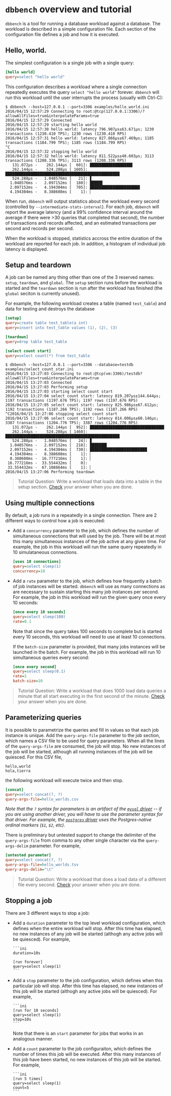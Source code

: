 # `dbbench` overview and tutorial

`dbbench` is a tool for running a database workload against a database.
The workload is described in a simple configuration file. Each section
of the configuration file defines a job and how it is executed.

## Hello, world.

The simplest configuration is a single job with a single query:

```ini
[hello world]
query=select "hello world"
```

This configuration describes a workload where a single connection repeatedly
executes the query `select "hello world"` forever. `dbbench` will run
this workload until the user interrupts the process (usually with Ctrl-C):

```console
$ dbbench --host=127.0.0.1 --port=3306 examples/hello_world.ini
2016/04/15 12:57:29 Connecting to root:@tcp(127.0.0.1:3306)/?allowAllFiles=true&interpolateParams=true
2016/04/15 12:57:29 Connected
2016/04/15 12:57:29 starting hello world
2016/04/15 12:57:30 hello world: latency 796.907µs±63.671µs; 1230 transactions (1230.410 TPS); 1230 rows (1230.410 RPS)
2016/04/15 12:57:31 hello world: latency 827.866µs±67.469µs; 1185 transactions (1184.799 TPS); 1185 rows (1184.799 RPS)
^C
2016/04/15 12:57:32 stopping hello world
2016/04/15 12:57:32 hello world: latency 811.522µs±40.603µs; 3113 transactions (1208.336 TPS); 3113 rows (1208.336 RPS)
   131.072µs -    262.144µs [  601]: ██████████████████▋
   262.144µs -    524.288µs [ 1605]: ██████████████████████████████████████████████████
   524.288µs -   1.048576ms [   21]: ▋
  1.048576ms -   2.097152ms [  180]: █████▌
  2.097152ms -   4.194304ms [  705]: █████████████████████▉
  4.194304ms -   8.388608ms [    1]: ▏
```

When run, `dbbench` will output statistics about the workload every second
(controlled by `--intermediate-stats-interval`). For each job, `dbbench` will
report the average latency (and a 99% confidence interval around the
average if there were >30 queries that completed that second), the number of
transactions and records affected, and an estimated transactions per second
and records per second.

When the workload is stopped, statistics accross the entire duration of the
workload are reported for each job. In addition, a histogram of individual
job latency is displayed.

## Setup and teardown

A job can be named any thing other than one of the 3 reserved names:
`setup`, `teardown`, and `global`. The `setup` section runs before
the workload is started and the `teardown` section is run after the
workload has finished (the `global` seciton is currently unused).

For example, the following workload creates a table (named `test_table`)
and data for testing and destroys the database 

```ini
[setup]
query=create table test_table(a int)
query=insert into test_table values (1), (2), (3)

[teardown]
query=drop table test_table

[select count start]
query=select count(*) from test_table
```

```console
$ dbbench --host=127.0.0.1 --port=3306 --database=testdb examples/select_count_star.ini
2016/04/15 13:27:03 Connecting to root:@tcp(vm:3306)/testdb?allowAllFiles=true&interpolateParams=true
2016/04/15 13:27:03 Connected
2016/04/15 13:27:03 Performing setup
2016/04/15 13:27:03 starting select count start
2016/04/15 13:27:04 select count start: latency 819.207µs±144.644µs; 1197 transactions (1197.676 TPS); 1197 rows (1197.676 RPS)
2016/04/15 13:27:05 select count start: latency 825.986µs±67.612µs; 1192 transactions (1187.266 TPS); 1192 rows (1187.266 RPS)
^C2016/04/15 13:27:06 stopping select count start
2016/04/15 13:27:06 select count start: latency 814.006µs±60.146µs; 3387 transactions (1204.776 TPS); 3387 rows (1204.776 RPS)
   131.072µs -    262.144µs [  952]: ████████████████████████████████▌
   262.144µs -    524.288µs [ 1460]: ██████████████████████████████████████████████████
   524.288µs -   1.048576ms [   24]: ▊
  1.048576ms -   2.097152ms [  218]: ███████▍
  2.097152ms -   4.194304ms [  730]: █████████████████████████
  4.194304ms -   8.388608ms [    1]: ▏
  8.388608ms -  16.777216ms [    1]: ▏
 16.777216ms -  33.554432ms [    0]: 
 33.554432ms -  67.108864ms [    1]: ▏
2016/04/15 13:27:06 Performing teardown
```

> Tutorial Question: Write a workload that loads data into a table in the setup section. [Check](examples/simple_load_data.ini) your answer when you are done.

## Using multiple connections
By default, a job runs in a repeatedly in a single connection. There are
2 different ways to control how a job is executed:

  - Add a `concurrency` parameter to the job, which defines the number of
    simultaneous connections that will used by the job. There will be at
    most this many simultaneous instances of the job active at any given
    time. For example, the job in this workload will run the same query
    repeatedly in 10 simulataneous connections.

      ```ini
      [uses 10 connections]
      query=select sleep(1)
      concurrency=10
      ```

  - Add a `rate` parameter to the job, which defines how frequently a batch of
    job instances will be started. `dbbench` will use as many connections
    as are necessary to sustain starting this many job instances per second.
    For example, the job in this workload will run the given query once
    every 10 seconds:

      ```ini
      [once every 10 seconds]
      query=select sleep(100)
      rate=0.1
      ```

    Note that since the query takes 100 seconds to complete but is started
    every 10 seconds, this workload will need to use at least 10 connections.

    If the `batch-size` parameter is provided, that many jobs instances will
    be launched in the batch. For example, the job in this workload will run
    10 simultaneous queries every second:

      ```ini
      [once every second]
      query=select sleep(0.1)
      rate=1
      batch-size=10
      ```

> Tutorial Question: Write a workload that does 1000 load data queries a minute that all start executing in the first second of the minute. [Check](examples/burst_load_data.ini) your answer when you are done.

## Parameterizing queries

It is possible to parametrize the queries and fill in values so that each job
instance is unique. Add the `query-args-file` parameter to the job section,
which names a CSV file to be used for query parameters. When all the lines
of the `query-args-file` are consumed, the job will stop. No new instances of
the job will be started, although all running instances of the job will be
quiesced. For this CSV file,

```csv
hello,world
hola,tierra
```

the following workload will execute twice and then stop.

```ini
[concat]
query=select concat(?, ?)
query-args-file=hello_worlds.csv
```

_Note that the `?` syntax for parameters is an artifact of the
[`mysql` driver](https://godoc.org/github.com/go-sql-driver/mysql) -- 
if you are using another driver, you will have to use the parameter
syntax for that driver. For example, the 
[`postgres` driver](https://godoc.org/github.com/lib/pq) uses the
Postgres-native ordinal markers (`$1`, `$2`, etc)._

There is preliminary but untested support to change the delimiter of the
`query-args-file` from comma to any other single character via the
`query-args-delim` parameter. For example,

```ini
[untested parameter]
query=select concat(?, ?)
query-args-file=hello_worlds.tsv
query-args-delim="\t"
```

> Tutorial Question: Write a workload that does a load data of a different file every second. [Check](examples/load_data.ini) your answer when you are done.

## Stopping a job
There are 3 different ways to stop a job:

  - Add a `duration` parameter to the top level workload configuration, which
    defines when the entire workload will stop. After this time has elapsed,
    no new instances of any job will be started (althogh any active jobs will
    be quiesced). For example,

        ```ini
        duration=10s
   
        [run forever]
        query=select sleep(1)
        ```

  - Add a `stop` parameter to the job configuration, which defines when this
    particular job will stop. After this time has elapsed, no new instances
    of this job will be started (althogh any active jobs will be quiesced).
    For example,

        ```ini
        [run for 10 seconds]
        query=select sleep(1)
        stop=10s
        ```

    Note that there is an `start` parameter for jobs that works in an analogous
    manner.

  - Add a `count` parameter to the job configuraiton, which defines the number
    of times this job will be executed. After this many instances of this job
    have been started, no new instances of this job will be started. For
    example,

        ```ini
        [run 5 times]
        query=select sleep(1)
        count=5
        ```
